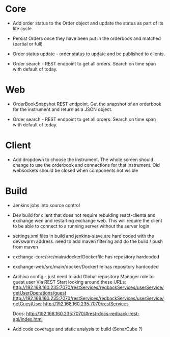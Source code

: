 

# Core

* Add order status to the Order object and update the status as part of its life cycle

* Persist Orders once they have been put in the orderbook and matched (partial or full)

* Order status update - order status to update and be published to clients.

* Order search - REST endpoint to get all orders. Search on time span with default of today.

# Web

* OrderBookSnapshot REST endpoint. Get the snapshot of an orderbook for the instrument and return as a JSON object.

* Order search - REST endpoint to get all orders. Search on time span with default of today.

# Client

* Add dropdown to choose the instrument. The whole screen should change to use the orderbook and 
connections for that instrument. Old websockets should be closed when components not visible




# Build

* Jenkins jobs into source control

* Dev build for client that does not require rebulding react-clienta and exchange wen and restarting exchange web.
  This will require the client to be able to connect to a running server without the server login
  
* settings.xml files in build and jenkins-slave are hard coded with the devswarm address. 
    need to add maven filtering and do the build / push from maven
    
* exchange-core/src/main/docker/Dockerfile has repository hardcoded    
    
* exchange-web/src/main/docker/Dockerfile has repository hardcoded    

* Archiva config - just need to add Global repository Manager role to guest user Via REST
Start looking around these URLs: 
    http://192.168.160.235:7070/restServices/redbackServices/userService/getUserOperations/guest
    http://192.168.160.235:7070/restServices/redbackServices/userService/getGuestUser
    http://192.168.160.235:7070/restServices
    
    Docs: http://192.168.160.235:7070/#rest-docs-redback-rest-api/index.html
    
    
* Add code coverage and static analysis to build (SonarCube ?)    
    